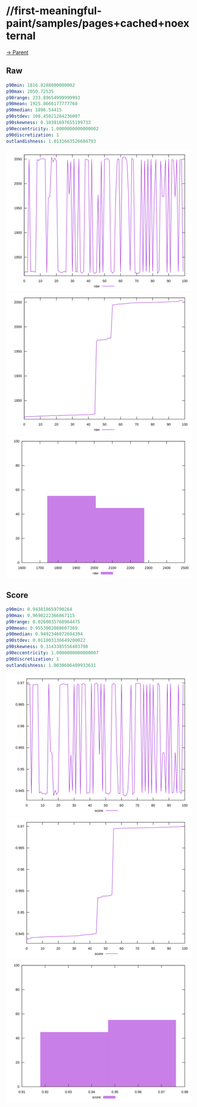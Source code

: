 
# //first-meaningful-paint/samples/pages+cached+noexternal

[→ Parent](../..)


## Raw


```yaml
p90min: 1816.8288000000002
p90max: 2050.72535
p90range: 233.89654999999993
p90mean: 1925.8666177777768
p90median: 1896.54415
p90stdev: 108.45821284236007
p90skewness: 0.10381697655199733
p90eccentricity: 1.0000000000000002
p90discretization: 1
outlandishness: 1.0131663526684793

```

![PLOT: raw-values](./raw/values.svg)![PLOT: raw-sorted](./raw/sorted.svg)![PLOT: raw-histogram](./raw/histogram.svg)
## Score


```yaml
p90min: 0.943818659790264
p90max: 0.9698222366867115
p90range: 0.0260035768964475
p90mean: 0.9553002088607369
p90median: 0.9492346072694394
p90stdev: 0.011803136649200022
p90skewness: 0.3143385556403798
p90eccentricity: 1.0000000000000007
p90discretization: 1
outlandishness: 1.0030606489933631

```

![PLOT: score-values](./score/values.svg)![PLOT: score-sorted](./score/sorted.svg)![PLOT: score-histogram](./score/histogram.svg)